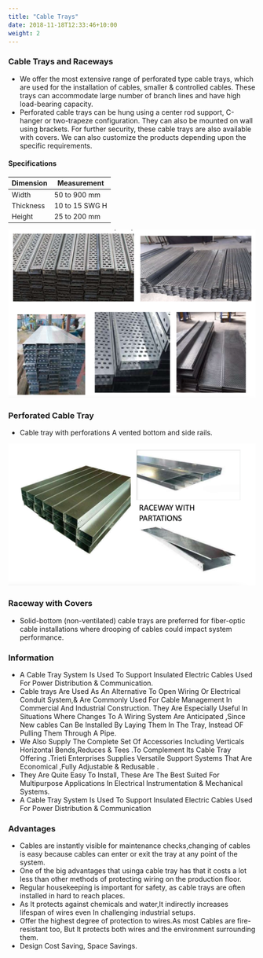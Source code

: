 ```yaml
---
title: "Cable Trays"
date: 2018-11-18T12:33:46+10:00
weight: 2
---
```


### **Cable Trays and Raceways**
* We offer the most extensive range of perforated type cable trays, which are used for the installation of cables, smaller & controlled cables. These trays can accommodate large number of branch lines and have high load-bearing capacity.
* Perforated cable trays can be hung using a center rod support, C-hanger or two-trapeze configuration. They can also be mounted on wall using brackets. For further security, these cable trays are also available with covers. We can also customize the products depending upon the specific requirements.

#### Specifications

| Dimension    	| Measurement   	|
|-----------	|----------------	|
| Width     	| 50 to 900 mm   	|
| Thickness 	| 10 to 15 SWG H 	|
| Height    	| 25 to 200 mm   	|


![Cable Tray](/images/cable1.jpeg)

### **Perforated Cable Tray**
* Cable tray with perforations A vented bottom and side rails.

![Perforated Cable Tray](/images/cable2.jpeg)

### **Raceway with Covers**
* Solid-bottom (non-ventilated) cable trays are preferred for fiber-optic cable installations where drooping of cables could impact system performance.

### **Information**

* A Cable Tray System Is Used To Support Insulated Electric Cables Used For Power Distribution & Communication.
* Cable trays Are Used As An Alternative To Open Wiring Or Electrical Conduit System,& Are Commonly Used For Cable Management In Commercial And Industrial Construction. They Are Especially Useful In Situations Where Changes To A Wiring System Are Anticipated ,Since New cables Can Be Installed By Laying Them In The Tray, Instead OF Pulling Them Through A Pipe.
* We Also Supply The Complete Set Of Accessories Including Verticals Horizontal Bends,Reduces & Tees .To Complement Its Cable Tray Offering .Trieti Enterprises Supplies Versatile Support Systems That Are Economical ,Fully Adjustable & Redusable .
* They Are Quite Easy To Install, These Are The Best Suited For Multipurpose Applications In Electrical Instrumentation & Mechanical Systems.
* A Cable Tray System Is Used To Support Insulated Electric Cables Used For Power Distribution & Communication

### **Advantages**
* Cables are instantly visible for maintenance checks,changing of cables is easy because cables can enter or exit the tray at any point of the system.
* One of the big advantages that usinga cable tray has that it costs a lot less than other methods of protecting wiring on the production floor.
* Regular housekeeping is important for safety, as cable trays are often installed in hard to reach places.
* As It protects against chemicals and water,It indirectly increases lifespan of wires even In challenging industrial setups.
* Offer the highest degree of protection to wires.As most Cables are fire- resistant too, But It protects both wires and the environment surrounding them.
* Design Cost Saving, Space Savings.
